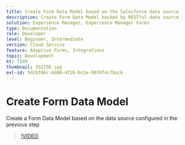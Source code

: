 ```yaml
---
title: Create Form Data Model based on the Salesforce data source
description: Create Form Data Model backed by RESTful data source
solution: Experience Manager, Experience Manager Forms
type: Documentation
role: Developer
level: Beginner, Intermediate
version: Cloud Service
feature: Adaptive Forms, Integrations
topic: Development
kt: 7149
thumbnail: 331756.jpg
exl-id: 9dcbf06c-6dd0-4f26-bc5e-9074f4c78ac6
---
```

# Create Form Data Model

Create a Form Data Model based on the data source configured in the previous step

>[!VIDEO](https://video.tv.adobe.com/v/331756?quality=12&learn=on)
